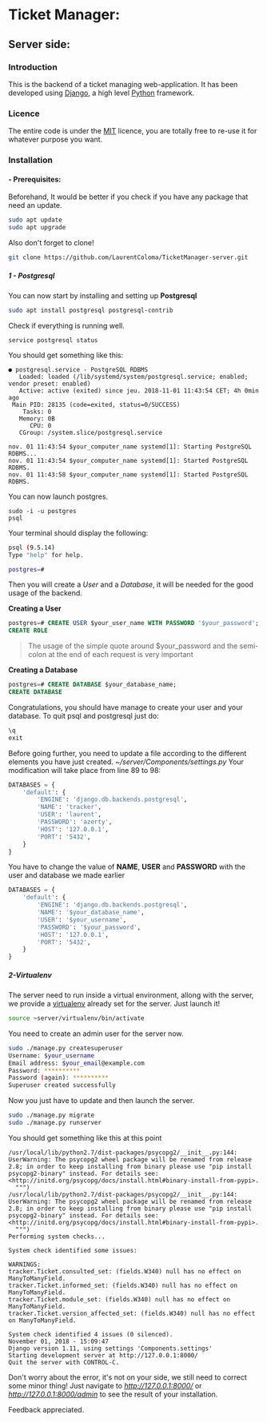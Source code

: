# Ticket Manager:
## Server side:

### Introduction
This is the backend of a ticket managing web-application.
It has been developed using [Django](https://www.djangoproject.com/), a high level [Python](https://www.python.org/) framework.
### Licence
The entire code is under the [MIT](https://en.wikipedia.org/wiki/MIT_License) licence, you are totally free to re-use it for whatever purpose you want.
### Installation
#### - Prerequisites:
Beforehand, It would be better if you check if you have any package that need an update.
````bash
sudo apt update
sudo apt upgrade
````
Also don't forget to clone!
````bash
git clone https://github.com/LaurentColoma/TicketManager-server.git
````

##### 1 - Postgresql
You can now start by installing and setting up **Postgresql**
````bash
sudo apt install postgresql postgresql-contrib
````
Check if everything is running well.
````
service postgresql status
````
You should get something like this:
````
● postgresql.service - PostgreSQL RDBMS
   Loaded: loaded (/lib/systemd/system/postgresql.service; enabled; vendor preset: enabled)
   Active: active (exited) since jeu. 2018-11-01 11:43:54 CET; 4h 0min ago
 Main PID: 28135 (code=exited, status=0/SUCCESS)
    Tasks: 0
   Memory: 0B
      CPU: 0
   CGroup: /system.slice/postgresql.service

nov. 01 11:43:54 $your_computer_name systemd[1]: Starting PostgreSQL RDBMS...
nov. 01 11:43:54 $your_computer_name systemd[1]: Started PostgreSQL RDBMS.
nov. 01 11:43:58 $your_computer_name systemd[1]: Started PostgreSQL RDBMS.
````
You can now launch postgres.
````
sudo -i -u postgres
psql
````
Your terminal should display the following:
````bash
psql (9.5.14)
Type "help" for help.

postgres=#
````
Then you will create a *User* and a *Database*, it will be needed for the good usage of the backend.

**Creating a User**
````sql
postgres=# CREATE USER $your_user_name WITH PASSWORD '$your_password';
CREATE ROLE
````
> The usage of the simple quote around  $your_password and the semi-colon at the end of each request is very important

**Creating a Database**
````sql
postgres=# CREATE DATABASE $your_database_name;
CREATE DATABASE
````
Congratulations, you should have manage to create your user and your database.
To quit psql and postgresql just do:
````sql
\q
exit
````
Before going further, you need to update a file according to the different elements you have just created.
*~/server/Components/settings.py*
Your modification will take place from line 89 to 98:
````python
DATABASES = {
	'default': {
		'ENGINE': 'django.db.backends.postgresql',
		'NAME': 'tracker',
		'USER': 'laurent',
		'PASSWORD': 'azerty',
		'HOST': '127.0.0.1',
		'PORT': '5432',
	}
}
````

You have to change the value of **NAME**, **USER** and **PASSWORD**  with the user and database we made earlier
````python
DATABASES = {
	'default': {
		'ENGINE': 'django.db.backends.postgresql',
		'NAME': '$your_database_name',
		'USER': '$your_username',
		'PASSWORD': '$your_password',
		'HOST': '127.0.0.1',
		'PORT': '5432',
	}
}
````

##### 2-Virtualenv
The server need to run inside a virtual environment, allong with the server, we provide a [virtualenv](https://virtualenv.pypa.io/en/latest/) already set for the server.
Just launch it!
````bash
source ~server/virtualenv/bin/activate
````
You need to create an admin user for the server now.
````bash
sudo ./manage.py createsuperuser
Username: $your_username
Email address: $your_email@example.com
Password: **********
Password (again): **********
Superuser created successfully
````
Now you just have to update and then launch the server.
````bash
sudo ./manage.py migrate
sudo ./manage.py runserver
````
You should get something like this at this point
````
/usr/local/lib/python2.7/dist-packages/psycopg2/__init__.py:144: UserWarning: The psycopg2 wheel package will be renamed from release 2.8; in order to keep installing from binary please use "pip install psycopg2-binary" instead. For details see: <http://initd.org/psycopg/docs/install.html#binary-install-from-pypi>.
  """)
/usr/local/lib/python2.7/dist-packages/psycopg2/__init__.py:144: UserWarning: The psycopg2 wheel package will be renamed from release 2.8; in order to keep installing from binary please use "pip install psycopg2-binary" instead. For details see: <http://initd.org/psycopg/docs/install.html#binary-install-from-pypi>.
  """)
Performing system checks...

System check identified some issues:

WARNINGS:
tracker.Ticket.consulted_set: (fields.W340) null has no effect on ManyToManyField.
tracker.Ticket.informed_set: (fields.W340) null has no effect on ManyToManyField.
tracker.Ticket.module_set: (fields.W340) null has no effect on ManyToManyField.
tracker.Ticket.version_affected_set: (fields.W340) null has no effect on ManyToManyField.

System check identified 4 issues (0 silenced).
November 01, 2018 - 15:09:47
Django version 1.11, using settings 'Components.settings'
Starting development server at http://127.0.0.1:8000/
Quit the server with CONTROL-C.
````
Don't worry about the error, it's not on your side, we still need to correct some minor thing!
Just navigate to *http://127.0.0.1:8000/* or *http://127.0.0.1:8000/admin*
to see the result of your installation.

Feedback appreciated.